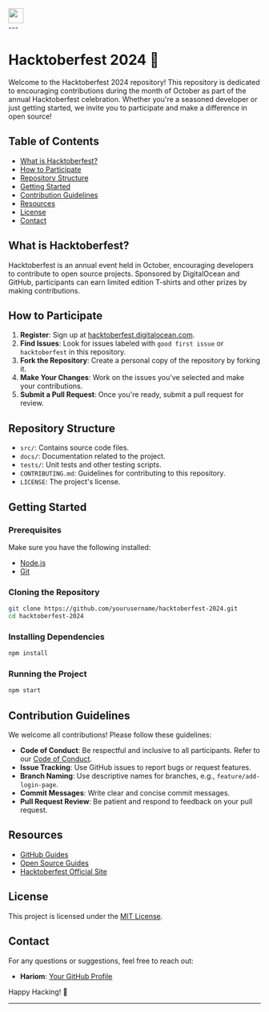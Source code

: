 <a href="https://github.com/Kushal997-das/Hacktoberfest-2024/">
  <img align='center' height="30" src="https://img.shields.io/badge/Hacktoberfest-2024-orange.svg?&style=for-the-badge&logo=KD&logoColor=blue" />
</a> <br>
---

# Hacktoberfest 2024 🎉

Welcome to the Hacktoberfest 2024 repository! This repository is dedicated to encouraging contributions during the month of October as part of the annual Hacktoberfest celebration. Whether you're a seasoned developer or just getting started, we invite you to participate and make a difference in open source!

## Table of Contents
- [What is Hacktoberfest?](#what-is-hacktoberfest)
- [How to Participate](#how-to-participate)
- [Repository Structure](#repository-structure)
- [Getting Started](#getting-started)
- [Contribution Guidelines](#contribution-guidelines)
- [Resources](#resources)
- [License](#license)
- [Contact](#contact)

## What is Hacktoberfest?
Hacktoberfest is an annual event held in October, encouraging developers to contribute to open source projects. Sponsored by DigitalOcean and GitHub, participants can earn limited edition T-shirts and other prizes by making contributions.

## How to Participate
1. **Register**: Sign up at [hacktoberfest.digitalocean.com](https://hacktoberfest.digitalocean.com).
2. **Find Issues**: Look for issues labeled with `good first issue` or `hacktoberfest` in this repository.
3. **Fork the Repository**: Create a personal copy of the repository by forking it.
4. **Make Your Changes**: Work on the issues you've selected and make your contributions.
5. **Submit a Pull Request**: Once you're ready, submit a pull request for review.

## Repository Structure
- `src/`: Contains source code files.
- `docs/`: Documentation related to the project.
- `tests/`: Unit tests and other testing scripts.
- `CONTRIBUTING.md`: Guidelines for contributing to this repository.
- `LICENSE`: The project's license.

## Getting Started
### Prerequisites
Make sure you have the following installed:
- [Node.js](https://nodejs.org/)
- [Git](https://git-scm.com/)

### Cloning the Repository
```bash
git clone https://github.com/yourusername/hacktoberfest-2024.git
cd hacktoberfest-2024
```

### Installing Dependencies
```bash
npm install
```

### Running the Project
```bash
npm start
```

## Contribution Guidelines
We welcome all contributions! Please follow these guidelines:
- **Code of Conduct**: Be respectful and inclusive to all participants. Refer to our [Code of Conduct](CODE_OF_CONDUCT.md).
- **Issue Tracking**: Use GitHub issues to report bugs or request features.
- **Branch Naming**: Use descriptive names for branches, e.g., `feature/add-login-page`.
- **Commit Messages**: Write clear and concise commit messages.
- **Pull Request Review**: Be patient and respond to feedback on your pull request.

## Resources
- [GitHub Guides](https://guides.github.com/)
- [Open Source Guides](https://opensource.guide/)
- [Hacktoberfest Official Site](https://hacktoberfest.digitalocean.com)

## License
This project is licensed under the [MIT License](LICENSE).

## Contact
For any questions or suggestions, feel free to reach out:
- **Hariom**: [Your GitHub Profile](https://github.com/hari7261)


Happy Hacking! 🎉

---
